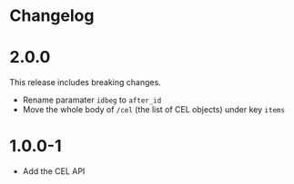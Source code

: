 Changelog
=========

2.0.0
=====

This release includes breaking changes.

* Rename paramater `idbeg` to `after_id`
* Move the whole body of `/cel` (the list of CEL objects) under key `items`

1.0.0-1
=======

* Add the CEL API

